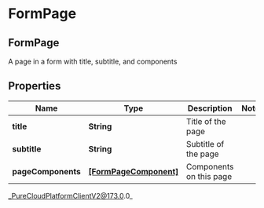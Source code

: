 # FormPage

## FormPage
A page in a form with title, subtitle, and components

## Properties

|Name | Type | Description | Notes|
|------------ | ------------- | ------------- | -------------|
| **title** | **String** | Title of the page | |
| **subtitle** | **String** | Subtitle of the page | |
| **pageComponents** | [**[FormPageComponent]**]([FormPageComponent]) | Components on this page | |



_PureCloudPlatformClientV2@173.0.0_
